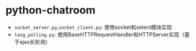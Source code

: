 # python-chatroom


+ `socket_server.py`,`socket_client.py`: 使用socket和select模块实现
+ `long_polling.py`: 使用BaseHTTPRequestHandler和HTTPServer实现（基于ajax长轮询）

